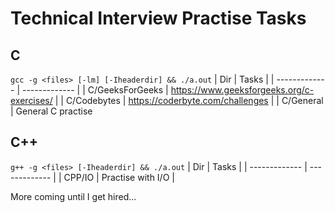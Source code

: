 # Technical Interview Practise Tasks

## C
`gcc -g <files> [-lm] [-Iheaderdir] && ./a.out`
| Dir     | Tasks     |
| ------------- | ------------- |
| C/GeeksForGeeks | https://www.geeksforgeeks.org/c-exercises/ |
| C/Codebytes | https://coderbyte.com/challenges |
| C/General | General C practise

## C++
`g++ -g <files> [-Iheaderdir] && ./a.out`
| Dir     | Tasks     |
| ------------- | ------------- |
| CPP/IO | Practise with I/O |

More coming until I get hired...